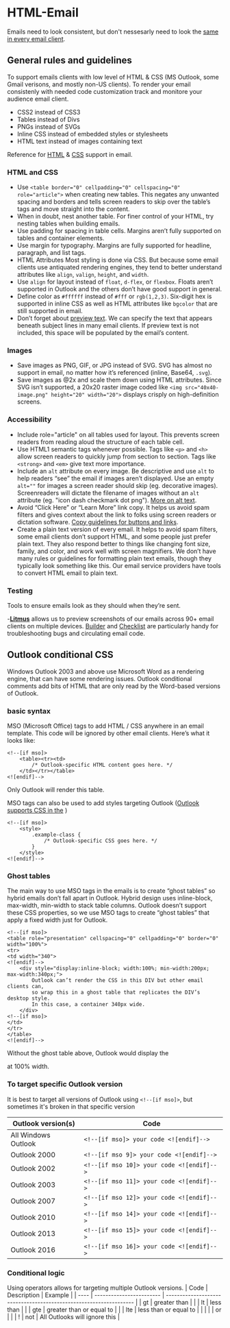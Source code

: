 # HTML-Email
Emails need to look consistent, but don't nessesarly need to look the [same in every email client](http://doemailshavetolookthesameineveryclient.com/).

## General rules and guidelines
To support emails clients with low level of HTML & CSS (MS Outlook, some Gmail verisons, and mostly non-US clients).
To render your email consistenly with needed code customization track and monitore your audience email client.

- CSS2 instead of CSS3
- Tables instead of Divs
- PNGs instead of SVGs
- Inline CSS instead of embedded styles or stylesheets
- HTML text instead of images containing text

Reference for [HTML](https://www.caniemail.com/) & [CSS](https://www.campaignmonitor.com/css/) support in email.

### HTML and CSS
- Use `<table border="0" cellpadding="0" cellspacing="0" role="article">` when creating new tables.
This negates any unwanted spacing and borders and tells screen readers to skip over the table’s tags and move straight into the content.
- When in doubt, nest another table.
For finer control of your HTML, try nesting tables when building emails.
- Use padding for spacing in table cells.
Margins aren’t fully supported on tables and container elements.
- Use margin for typography.
Margins are fully supported for headline, paragraph, and list tags.
- HTML Attributes
Most styling is done via CSS. But because some email clients use antiquated rendering engines, they tend to better understand attributes like `align`, `valign`, `height`, and `width`.
- Use `align` for layout instead of `float`, `d-flex`, or `flexbox`.
Floats aren’t supported in Outlook and the others don’t have good support in general.
- Define color as `#ffffff` instead of `#fff` or `rgb(1,2,3)`.
Six-digit hex is supported in inline CSS as well as HTML attributes like `bgcolor` that are still supported in email.
- Don’t forget about [preview text](https://www.litmus.com/blog/the-little-known-preview-text-hack-you-may-want-to-use-in-every-email).
We can specify the text that appears beneath subject lines in many email clients. If preview text is not included, this space will be populated by the email’s content.

### Images
- Save images as PNG, GIF, or JPG instead of SVG.
SVG has almost no support in email, no matter how it’s referenced (inline, Base64, `.svg`).
- Save images as @2x and scale them down using HTML attributes.
Since SVG isn’t supported, a 20x20 raster image coded like `<img src="40x40-image.png" height="20" width="20">` displays crisply on high-definition screens.

### Accessibility
- Include role="article" on all tables used for layout.
This prevents screen readers from reading aloud the structure of each table cell.
- Use HTML1 semantic tags whenever possible.
Tags like `<p>` and `<h>` allow screen readers to quickly jump from section to section. Tags like `<strong>` and `<em>` give text more importance.
- Include an `alt` attribute on every image.
Be descriptive and use `alt` to help readers “see” the email if images aren’t displayed. Use an empty `alt=""` for images a screen reader should skip (eg. decorative images). Screenreaders will dictate the filename of images without an `alt` attribute (eg. "icon dash checkmark dot png"). [More on alt text](https://stackoverflow.design/content/examples/alt-text/).
- Avoid “Click Here” or “Learn More” link copy.
It helps us avoid spam filters and gives context about the link to folks using screen readers or dictation software. [Copy guidelines for buttons and links](https://stackoverflow.design/content/guidelines/grammar-and-mechanics/).
- Create a plain text version of every email.
It helps to avoid spam filters, some email clients don’t support HTML, and some people just prefer plain text. They also respond better to things like changing font size, family, and color, and work well with screen magnifiers. We don’t have many rules or guidelines for formatting plain text emails, though they typically look something like this. Our email service providers have tools to convert HTML email to plain text.

### Testing
Tools to ensure emails look as they should when they’re sent.

-[**Litmus**](https://litmus.com/) allows us to preview screenshots of our emails across 90+ email clients on multiple devices. [Builder](https://litmus.com/email-builder) and [Checklist](https://litmus.com/email-checklist) are particularly handy for troubleshooting bugs and circulating email code.

## Outlook conditional CSS
Windows Outlook 2003 and above use Microsoft Word as a rendering engine, that can have some rendering issues. Outlook conditional comments add bits of HTML that are only read by the Word-based versions of Outlook.

### basic syntax
MSO (Microsoft Office) tags to add HTML / CSS anywhere in an email template. This code will be ignored by other email clients. Here’s what it looks like:

```
<!--[if mso]>
    <table><tr><td>
        /* Outlook-specific HTML content goes here. */
    </td></tr></table>
<![endif]-->
```
Only Outlook will render this table.

MSO tags can also be used to add styles targeting Outlook ([Outlook supports CSS in the](https://www.campaignmonitor.com/css/style-element/style-in-head/) <head>)

```
<!--[if mso]>
    <style>
        .example-class {
            /* Outlook-specific CSS goes here. */
        }
    </style>
<![endif]-->
```

### Ghost tables
The main way to use MSO tags in the emails is to create “ghost tables” so hybrid emails don’t fall apart in Outlook. Hybrid design uses inline-block, max-width, min-width to stack table columns. Outlook doesn’t support these CSS properties, so we use MSO tags to create “ghost tables” that apply a fixed width just for Outlook.

```
<!--[if mso]>
<table role="presentation" cellspacing="0" cellpadding="0" border="0" width="100%">
<tr>
<td width="340">
<![endif]-->
    <div style="display:inline-block; width:100%; min-width:200px; max-width:340px;">
        Outlook can’t render the CSS in this DIV but other email clients can,
        so wrap this in a ghost table that replicates the DIV’s desktop style.
        In this case, a container 340px wide.
    </div>
<!--[if mso]>
</td>
</tr>
</table>
<![endif]-->
```

Without the ghost table above, Outlook would display the <div> at 100% width.

### To target specific Outlook version
It is best to target all versions of Outlook using `<!--[if mso]>`, but sometimes it's broken in that specific version

| Outlook version(s)    | Code                                       |
| --------------------- | ------------------------------------------ |
| All Windows Outlook   | `<!--[if mso]> your code <![endif]-->`     |
| Outlook 2000	        | `<!--[if mso 9]> your code <![endif]-->`   |
| Outlook 2002	        | `<!--[if mso 10]> your code <![endif]-->`  |
| Outlook 2003	        | `<!--[if mso 11]> your code <![endif]-->`  |
| Outlook 2007	        | `<!--[if mso 12]> your code <![endif]-->`  |
| Outlook 2010	        | `<!--[if mso 14]> your code <![endif]-->`  |
| Outlook 2013	        | `<!--[if mso 15]> your code <![endif]-->`  |
| Outlook 2016	        | `<!--[if mso 16]> your code <![endif]-->`  |

### Conditional logic
Using operators allows for targeting multiple Outlook versions.
| Code | Description              | Example                                                            |
| ---- | ------------------------ | ------------------------------------------------------------------ |
| gt   | greater than             | <!--[if gt mso 14]> Everything above Outlook 2010 <![endif]-->     |
| lt   | less than                | <!--[if lt mso 14]> Everything below Outlook 2010 <![endif]-->     |
| gte  | greater than or equal to | <!--[if gte mso 14]> Outlook 2010 and above <![endif]-->           |
| lte  | less than or equal to	  | <!--[if lte mso 14]> Outlook 2010 and below <![endif]-->           |
| |    | or	                      | <!--[if (mso 12)|(mso 16)]> Outlook 2007 / 2016 only <![endif]-->  |
| !    | not                      | <!--[if !mso]><!--> All Outlooks will ignore this <!--<![endif]--> |
